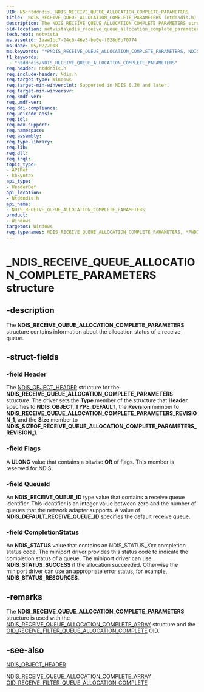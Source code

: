 ```yaml
---
UID: NS:ntddndis._NDIS_RECEIVE_QUEUE_ALLOCATION_COMPLETE_PARAMETERS
title: _NDIS_RECEIVE_QUEUE_ALLOCATION_COMPLETE_PARAMETERS (ntddndis.h)
description: The NDIS_RECEIVE_QUEUE_ALLOCATION_COMPLETE_PARAMETERS structure contains information about the allocation status of a receive queue.
old-location: netvista\ndis_receive_queue_allocation_complete_parameters.htm
tech.root: netvista
ms.assetid: 1aae1bc7-24c6-46a3-be0e-f028d6b70774
ms.date: 05/02/2018
ms.keywords: "*PNDIS_RECEIVE_QUEUE_ALLOCATION_COMPLETE_PARAMETERS, NDIS_RECEIVE_QUEUE_ALLOCATION_COMPLETE_PARAMETERS, NDIS_RECEIVE_QUEUE_ALLOCATION_COMPLETE_PARAMETERS structure [Network Drivers Starting with Windows Vista], PNDIS_RECEIVE_QUEUE_ALLOCATION_COMPLETE_PARAMETERS, PNDIS_RECEIVE_QUEUE_ALLOCATION_COMPLETE_PARAMETERS structure pointer [Network Drivers Starting with Windows Vista], _NDIS_RECEIVE_QUEUE_ALLOCATION_COMPLETE_PARAMETERS, netvista.ndis_receive_queue_allocation_complete_parameters, ntddndis/NDIS_RECEIVE_QUEUE_ALLOCATION_COMPLETE_PARAMETERS, ntddndis/PNDIS_RECEIVE_QUEUE_ALLOCATION_COMPLETE_PARAMETERS, virtual_machine_queue_ref_6427710d-2634-40e1-bd03-a93fdedfd5a3.xml"
f1_keywords:
 - "ntddndis/NDIS_RECEIVE_QUEUE_ALLOCATION_COMPLETE_PARAMETERS"
req.header: ntddndis.h
req.include-header: Ndis.h
req.target-type: Windows
req.target-min-winverclnt: Supported in NDIS 6.20 and later.
req.target-min-winversvr: 
req.kmdf-ver: 
req.umdf-ver: 
req.ddi-compliance: 
req.unicode-ansi: 
req.idl: 
req.max-support: 
req.namespace: 
req.assembly: 
req.type-library: 
req.lib: 
req.dll: 
req.irql: 
topic_type:
- APIRef
- kbSyntax
api_type:
- HeaderDef
api_location:
- Ntddndis.h
api_name:
- NDIS_RECEIVE_QUEUE_ALLOCATION_COMPLETE_PARAMETERS
product:
- Windows
targetos: Windows
req.typenames: NDIS_RECEIVE_QUEUE_ALLOCATION_COMPLETE_PARAMETERS, *PNDIS_RECEIVE_QUEUE_ALLOCATION_COMPLETE_PARAMETERS
---
```


# _NDIS_RECEIVE_QUEUE_ALLOCATION_COMPLETE_PARAMETERS structure


## -description


The <b>NDIS_RECEIVE_QUEUE_ALLOCATION_COMPLETE_PARAMETERS</b> structure contains information about the
  allocation status of a receive queue.


## -struct-fields




### -field Header

The 
     <a href="https://docs.microsoft.com/windows-hardware/drivers/ddi/ntddndis/ns-ntddndis-_ndis_object_header">NDIS_OBJECT_HEADER</a> structure for the
     <b>NDIS_RECEIVE_QUEUE_ALLOCATION_COMPLETE_PARAMETERS</b> structure. The driver sets the 
     <b>Type</b> member of the structure that 
     <b>Header</b> specifies to <b>NDIS_OBJECT_TYPE_DEFAULT</b>, the 
     <b>Revision</b> member to <b>NDIS_RECEIVE_QUEUE_ALLOCATION_COMPLETE_PARAMETERS_REVISION_1</b>, and the 
     <b>Size</b> member to <b>NDIS_SIZEOF_RECEIVE_QUEUE_ALLOCATION_COMPLETE_PARAMETERS_REVISION_1</b>.


### -field Flags

A <b>ULONG</b> value that contains a bitwise <b>OR</b> of flags. This member is reserved for NDIS.


### -field QueueId

An <b>NDIS_RECEIVE_QUEUE_ID</b> type value that contains a receive queue identifier. This identifier is an integer value between zero and the number of queues that the network adapter supports. A value of <b>NDIS_DEFAULT_RECEIVE_QUEUE_ID</b> specifies the default receive queue.


### -field CompletionStatus

An <b>NDIS_STATUS</b> value that contains an NDIS_STATUS_<i>Xxx</i> completion status code. The miniport driver
     provides this status code to indicate the completion status of a queue. The miniport driver can use
     <b>NDIS_STATUS_SUCCESS</b> if the allocation succeeded. Otherwise the miniport driver can use an appropriate
     error status, for example, <b>NDIS_STATUS_RESOURCES</b>.


## -remarks



The <b>NDIS_RECEIVE_QUEUE_ALLOCATION_COMPLETE_PARAMETERS</b> structure is used with the 
    <a href="https://docs.microsoft.com/windows-hardware/drivers/ddi/ntddndis/ns-ntddndis-_ndis_receive_queue_allocation_complete_array">
    NDIS_RECEIVE_QUEUE_ALLOCATION_COMPLETE_ARRAY</a> structure and the 
    <a href="https://docs.microsoft.com/windows-hardware/drivers/network/oid-receive-filter-queue-allocation-complete">
    OID_RECEIVE_FILTER_QUEUE_ALLOCATION_COMPLETE</a> OID.




## -see-also




<a href="https://docs.microsoft.com/windows-hardware/drivers/ddi/ntddndis/ns-ntddndis-_ndis_object_header">NDIS_OBJECT_HEADER</a>



<a href="https://docs.microsoft.com/windows-hardware/drivers/ddi/ntddndis/ns-ntddndis-_ndis_receive_queue_allocation_complete_array">
   NDIS_RECEIVE_QUEUE_ALLOCATION_COMPLETE_ARRAY</a>



<a href="https://docs.microsoft.com/windows-hardware/drivers/network/oid-receive-filter-queue-allocation-complete">
   OID_RECEIVE_FILTER_QUEUE_ALLOCATION_COMPLETE</a>
 

 

